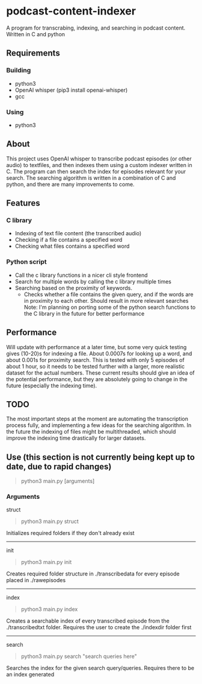 # podcast-content-indexer
A program for transcrabing, indexing, and searching in podcast content. Written in C and python

## Requirements
### Building
- python3
- OpenAI whisper (pip3 install openai-whisper)
- gcc
### Using
-  python3

## About
This project uses OpenAI whisper to transcribe podcast episodes (or other audio) to textfiles, and then indexes them using a custom indexer written in C. The program can then search the index for episodes relevant for your search. The searching algorithm is written in a combination of C and python, and there are many improvements to come.

## Features
### C library
- Indexing of text file content (the transcribed audio)
- Checking if a file contains a specified word
- Checking what files contains a specified word
### Python script
- Call the c library functions in a nicer cli style frontend
- Search for multiple words by calling the c library multiple times
- Searching based on the proximity of keywords.
  - Checks whether a file contains the given query, and if the words are in proximity to each other. Should result in more relevant searches
Note: I'm planning on porting some of the python search functions to the C library in the future for better performance

## Performance
Will update with performance at a later time, but some very quick testing gives (10-20)s for indexing a file. About 0.0007s for looking up a word, and about 0.001s for proximity search. This is tested with only 5 episodes of about 1 hour, so it needs to be tested further with a larger, more realistic dataset for the actual numbers. These current results should give an idea of the potential performance, but they are absolutely going to change in the future (especially the indexing time).

## TODO
The most important steps at the moment are automating the transcription process fully, and implementing a few ideas for the searching algorithm. In the future the indexing of files might be multithreaded, which should improve the indexing time drastically for larger datasets.

## Use (this section is not currently being kept up to date, due to rapid changes)
> python3 main.py [arguments]

### Arguments
struct
> python3 main.py struct

Initializes required folders if they don't already exist

---

init
> python3 main.py init

Creates required folder structure in ./transcribedata for every episode placed in ./rawepisodes

---

index
> python3 main.py index

Creates a searchable index of every transcribed episode from the ./transcribedtxt folder. Requires the user to create the ./indexdir folder first

---

search
> python3 main.py search "search queries here"

Searches the index for the given search query/queries. Requires there to be an index generated
